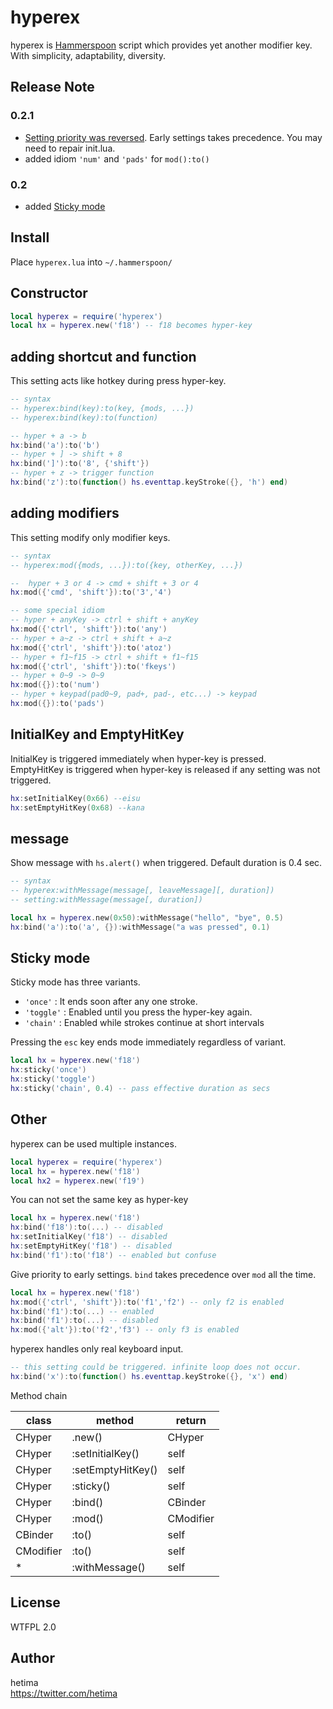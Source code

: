 
# hyperex

hyperex is [Hammerspoon](http://www.hammerspoon.org/) script which provides yet another modifier key. With simplicity, adaptability, diversity.

## Release Note

### 0.2.1
 - [Setting priority was reversed](https://github.com/hetima/hammerspoon-hyperex/commit/3d9963d40d5dc51e7061eea8788d0b424d5fe5c9). Early settings takes precedence. You may need to repair init.lua.   
- added idiom `'num'` and `'pads'` for `mod():to()`

### 0.2
- added [Sticky mode](#sticky-mode)

## Install

Place `hyperex.lua` into `~/.hammerspoon/`

## Constructor

```lua
local hyperex = require('hyperex')
local hx = hyperex.new('f18') -- f18 becomes hyper-key
```

## adding shortcut and function

This setting acts like hotkey during press hyper-key.

```lua
-- syntax
-- hyperex:bind(key):to(key, {mods, ...})
-- hyperex:bind(key):to(function)

-- hyper + a -> b
hx:bind('a'):to('b')
-- hyper + ] -> shift + 8
hx:bind(']'):to('8', {'shift'})
-- hyper + z -> trigger function
hx:bind('z'):to(function() hs.eventtap.keyStroke({}, 'h') end)

```


## adding modifiers

This setting modify only modifier keys.

```lua
-- syntax
-- hyperex:mod({mods, ...}):to({key, otherKey, ...})

--  hyper + 3 or 4 -> cmd + shift + 3 or 4
hx:mod({'cmd', 'shift'}):to('3','4')

-- some special idiom
-- hyper + anyKey -> ctrl + shift + anyKey
hx:mod({'ctrl', 'shift'}):to('any')
-- hyper + a~z -> ctrl + shift + a~z
hx:mod({'ctrl', 'shift'}):to('atoz')
-- hyper + f1~f15 -> ctrl + shift + f1~f15
hx:mod({'ctrl', 'shift'}):to('fkeys')
-- hyper + 0~9 -> 0~9
hx:mod({}):to('num')
-- hyper + keypad(pad0~9, pad+, pad-, etc...) -> keypad
hx:mod({}):to('pads')
```

## InitialKey and EmptyHitKey
InitialKey is triggered immediately when hyper-key is pressed.  
EmptyHitKey is triggered when hyper-key is released if any setting was not triggered.

```lua
hx:setInitialKey(0x66) --eisu
hx:setEmptyHitKey(0x68) --kana
```

## message
Show message with `hs.alert()` when triggered. Default duration is 0.4 sec.
```lua
-- syntax
-- hyperex:withMessage(message[, leaveMessage][, duration])
-- setting:withMessage(message[, duration])

local hx = hyperex.new(0x50):withMessage("hello", "bye", 0.5)
hx:bind('a'):to('a', {}):withMessage("a was pressed", 0.1)
```

## Sticky mode

Sticky mode has three variants.

- `'once'` : It ends soon after any one stroke.
- `'toggle'` : Enabled until you press the hyper-key again.
- `'chain'` : Enabled while strokes continue at short intervals

Pressing the `esc` key ends mode immediately regardless of variant.

```lua
local hx = hyperex.new('f18')
hx:sticky('once')
hx:sticky('toggle')
hx:sticky('chain', 0.4) -- pass effective duration as secs
```

## Other

hyperex can be used multiple instances.

```lua
local hyperex = require('hyperex')
local hx = hyperex.new('f18')
local hx2 = hyperex.new('f19')
```

You can not set the same key as hyper-key

```lua
local hx = hyperex.new('f18')
hx:bind('f18'):to(...) -- disabled
hx:setInitialKey('f18') -- disabled
hx:setEmptyHitKey('f18') -- disabled
hx:bind('f1'):to('f18') -- enabled but confuse
```

Give priority to early settings. `bind` takes precedence over `mod` all the time.
```lua
local hx = hyperex.new('f18')
hx:mod({'ctrl', 'shift'}):to('f1','f2') -- only f2 is enabled 
hx:bind('f1'):to(...) -- enabled
hx:bind('f1'):to(...) -- disabled
hx:mod({'alt'}):to('f2','f3') -- only f3 is enabled
```

hyperex handles only real keyboard input.
```lua
-- this setting could be triggered. infinite loop does not occur.
hx:bind('x'):to(function() hs.eventtap.keyStroke({}, 'x') end)
```
Method chain

| class   | method | return |
|---------|--------|--------|
|CHyper   |.new()|CHyper|
|CHyper   |:setInitialKey()|self|
|CHyper   |:setEmptyHitKey()|self|
|CHyper   |:sticky()|self|
|CHyper   |:bind()|CBinder|
|CHyper   |:mod()|CModifier|
|CBinder  |:to()|self|
|CModifier|:to()|self|
|*        |:withMessage()|self|



## License

WTFPL 2.0

## Author

hetima  
https://twitter.com/hetima
